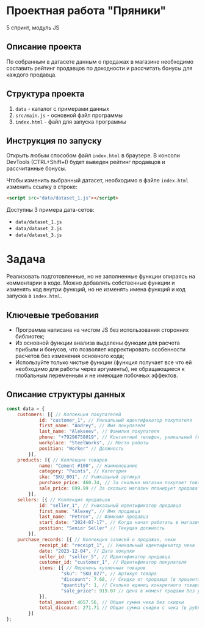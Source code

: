 # Проектная работа "Пряники"
5 спринт, модуль JS

## Описание проекта
По собранным в датасете данным о продажах в магазине необходимо составить рейтинг продавцов по доходности и рассчитать бонусы для каждого продавца.

## Структура проекта
1. `data` - каталог с примерами данных
2. `src/main.js` - основной файл программы
3. `index.html` - файл для запуска программы

## Инструкция по запуску
Открыть любым способом файл `index.html` в браузере. В консоли DevTools (CTRL+Shift+I) будет выведен рейтинг продавцов и рассчитанные бонусы.

Чтобы изменить выбранный датасет, необходимо в файле `index.html` изменить ссылку в строке:
```html
<script src="data/dataset_1.js"></script>
```
Доступны 3 примера дата-сетов:
- `data/dataset_1.js`
- `data/dataset_2.js`
- `data/dataset_3.js`

# Задача
Реализовать подготовленные, но не заполненные функции опираясь на комментарии в коде.
Можно добавлять собственные функции и изменять код внутри функций, но не изменять имена функций и код запуска в `index.html`.

## Ключевые требования
- Программа написана на чистом JS без использования сторонних библиотек;
- Из основной функции анализа выделены функции для расчета прибыли и бонусов, что позволяет корректировать особенности расчетов без изменения основного кода;
- Используйте только чистые функции (функция получает все что ей необходимо для работы через аргументы), не обращающиеся к глобальным переменным и не имеющие побочных эффектов.

## Описание структуры данных
```javascript
const data = {
    customers: [{ // Коллекция покупателей
            id: "customer_1", // Уникальный идентификатор покупателя
            first_name: "Andrey", // Имя покупателя
            last_name: "Alekseev", // Фамилия покупателя
            phone: "+79296758019", // Контактный телефон, уникальный (но не точно)
            workplace: "SteelWorks", // Место работы
            position: "Worker" // Должность
        }],
    products: [{ // Коллекция товаров
            name: "Cement #100", // Наименование
            category: "Paints", // Категория
            sku: "SKU_001", // Уникальный артикул
            purchase_price: 460.34, // За сколько магазин покупает товар
            sale_price: 699.99 // За сколько магазин планирует продавать товар
        }],
    sellers: [{ // Коллекция продавцов
            id: "seller_1", // Уникальный идентификатор продавца
            first_name: "Alexey", // Имя продавца
            last_name: "Petrov", // Фамилия продавца
            start_date: "2024-07-17", // Когда начал работать в магазине
            position: "Senior Seller" // Текущая должность
        }],
    purchase_records: [{ // Коллекция записей о продажах, чеки
            receipt_id: "receipt_1", // Уникальный идентификатор чека
            date: "2023-12-04", // Дата покупки
            seller_id: "seller_5", // Идентификатор продавца
            customer_id: "customer_1", // Идентификатор покупателя
            items: [{ // Перечень купленных товаров
                    "sku": "SKU_027", // Артикул товара
                    "discount": 7.68, // Скидка от продавца (в процентах)
                    "quantity": 1, // Сколько единиц конкретного товара куплено
                    "sale_price": 919.07 // Цена в момент продажи без учёта скидки
            }],
            total_amount: 4657.56, // Общая сумма чека без скидки
            total_discount: 271.71 // Общая сумма скидки с чека (в рублях)
        }]
};
```